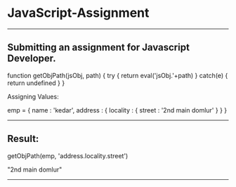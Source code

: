 # JavaScript-Assignment

------------------------------------------------------------------------------------------------------------------------------------------
Submitting an assignment for Javascript Developer.
------------------------------------------------------------------------------------------------------------------------------------------

function getObjPath(jsObj, path) {
    try 
    { 
    return eval('jsObj.'+path)
    }
    catch(e) 
    { 
    return undefined
    }
}

Assigning Values:

emp = { name : 'kedar', address : { locality : { street : '2nd main domlur'  } } }

------------------------------------------------------------------------------------------------------------------------------------------
Result:
------------------------------------------------------------------------------------------------------------------------------------------

getObjPath(emp, 'address.locality.street')

"2nd main domlur"

------------------------------------------------------------------------------------------------------------------------------------------
